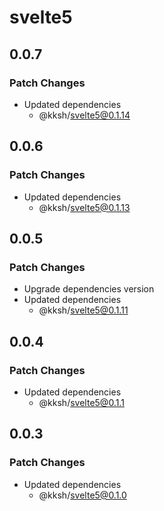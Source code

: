 # svelte5

## 0.0.7

### Patch Changes

- Updated dependencies
  - @kksh/svelte5@0.1.14

## 0.0.6

### Patch Changes

- Updated dependencies
  - @kksh/svelte5@0.1.13

## 0.0.5

### Patch Changes

- Upgrade dependencies version
- Updated dependencies
  - @kksh/svelte5@0.1.11

## 0.0.4

### Patch Changes

- Updated dependencies
  - @kksh/svelte5@0.1.1

## 0.0.3

### Patch Changes

- Updated dependencies
  - @kksh/svelte5@0.1.0

